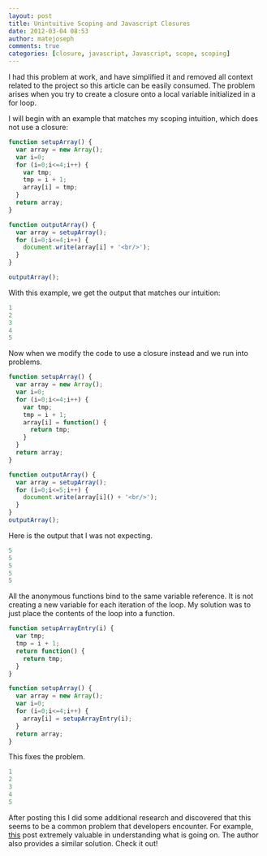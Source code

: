 ```yaml
---
layout: post
title: Unintuitive Scoping and Javascript Closures
date: 2012-03-04 08:53
author: matejoseph
comments: true
categories: [closure, javascript, Javascript, scope, scoping]
---
```

I had this problem at work, and have simplified it and removed all context related to the project so this article can be easily consumed. The problem arises when you try to create a closure onto a local variable initialized in a for loop.

I will begin with an example that matches my scoping intuition, which does not use a closure:

```javascript
function setupArray() {
  var array = new Array();
  var i=0;
  for (i=0;i<=4;i++) {
    var tmp;
    tmp = i + 1;
    array[i] = tmp;
  }
  return array;
}

function outputArray() {
  var array = setupArray();
  for (i=0;i<=4;i++) {
    document.write(array[i] + '<br/>');
  }
}

outputArray();
```

With this example, we get the output that matches our intuition:

```javascript
1
2
3
4
5
```

Now when we modify the code to use a closure instead and we run into problems.

```javascript
function setupArray() {
  var array = new Array();
  var i=0;
  for (i=0;i<=4;i++) {
    var tmp;
    tmp = i + 1;
    array[i] = function() {
      return tmp;
    }
  }
  return array;
}

function outputArray() {
  var array = setupArray();
  for (i=0;i<=5;i++) {
    document.write(array[i]() + '<br/>');
  }
}
outputArray();
```

Here is the output that I was not expecting.

```javascript
5
5
5
5
5
```

All the anonymous functions bind to the same variable reference. It is not creating a new variable for each iteration of the loop. My solution was to just place the contents of the loop into a function.

```javascript
function setupArrayEntry(i) {
  var tmp;
  tmp = i + 1;
  return function() {
    return tmp;
  }
}

function setupArray() {
  var array = new Array();
  var i=0;
  for (i=0;i<=4;i++) {
    array[i] = setupArrayEntry(i);
  }
  return array;
}
```

This fixes the problem.

```javascript
1
2
3
4
5
```

After posting this I did some additional research and discovered that this seems to be a common problem that developers encounter. For example, <a href="http://robertnyman.com/2008/10/09/explaining-javascript-scope-and-closures/">this</a> post extremely valuable in understanding what is going on. The author also provides a similar solution. Check it out!

